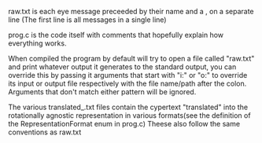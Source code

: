 raw.txt is each eye message preceeded by their name and a , on a separate line
(The first line is all messages in a single line)

prog.c is the code itself with comments that hopefully explain how everything works.

When compiled the program by default will try to open a file called "raw.txt" and print whatever output it generates to the standard output,
you can override this by passing it arguments that start with "i:" or "o:" to override its input or output file respectively with the file name/path after the colon.
Arguments that don't match either pattern will be ignored.

The various translated_.txt files contain the cypertext "translated" into the rotationally agnostic representation in various formats(see the definition of the RepresentationFormat enum in prog.c)
Theese also follow the same conventions as raw.txt